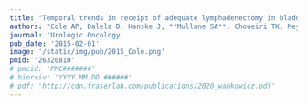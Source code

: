 ```yaml
---
title: "Temporal trends in receipt of adequate lymphadenectomy in bladder cancer 1988 to 2010"
authors: "Cole AP, Dalela D, Hanske J, **Mullane SA**, Choueiri TK, Meyer CP, Nguyen Pl, Menon M, Kibel AS, Preston MA, Bellmunt J, Trinh Q."
journal: 'Urologic Oncology'
pub_date: '2015-02-01'
image: '/static/img/pub/2015_Cole.png'
pmid: '26320810'
# pmcid: 'PMC#######'
# biorxiv: 'YYYY.MM.DD.######'
# pdf: 'http://cdn.fraserlab.com/publications/2020_wankowicz.pdf'
---
```

